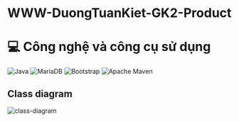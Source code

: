 # WWW-DuongTuanKiet-GK2-Product
# 💻 Công nghệ và công cụ sử dụng
![Java](https://img.shields.io/badge/java-%23ED8B00.svg?style=for-the-badge&logo=openjdk&logoColor=white) ![MariaDB](https://img.shields.io/badge/MariaDB-003545?style=for-the-badge&logo=mariadb&logoColor=white) ![Bootstrap](https://img.shields.io/badge/bootstrap-%238511FA.svg?style=for-the-badge&logo=bootstrap&logoColor=white) ![Apache Maven](https://img.shields.io/badge/Apache%20Maven-C71A36?style=for-the-badge&logo=Apache%20Maven&logoColor=white)

## Class diagram
![class-diagram](https://github.com/user-attachments/assets/d15dc1fc-073b-4354-bc11-4a4b0f4bdcf3)

